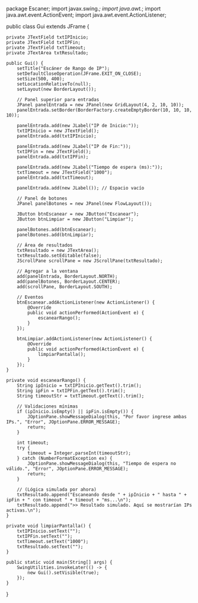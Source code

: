package Escaner;
import javax.swing.*;
import java.awt.*;
import java.awt.event.ActionEvent;
import java.awt.event.ActionListener;

public class Gui extends JFrame {

    private JTextField txtIPInicio;
    private JTextField txtIPFin;
    private JTextField txtTimeout;
    private JTextArea txtResultado;

    public Gui() {
        setTitle("Escáner de Rango de IP");
        setDefaultCloseOperation(JFrame.EXIT_ON_CLOSE);
        setSize(500, 400);
        setLocationRelativeTo(null);
        setLayout(new BorderLayout());

        // Panel superior para entradas
        JPanel panelEntrada = new JPanel(new GridLayout(4, 2, 10, 10));
        panelEntrada.setBorder(BorderFactory.createEmptyBorder(10, 10, 10, 10));

        panelEntrada.add(new JLabel("IP de Inicio:"));
        txtIPInicio = new JTextField();
        panelEntrada.add(txtIPInicio);

        panelEntrada.add(new JLabel("IP de Fin:"));
        txtIPFin = new JTextField();
        panelEntrada.add(txtIPFin);

        panelEntrada.add(new JLabel("Tiempo de espera (ms):"));
        txtTimeout = new JTextField("1000");
        panelEntrada.add(txtTimeout);

        panelEntrada.add(new JLabel()); // Espacio vacío

        // Panel de botones
        JPanel panelBotones = new JPanel(new FlowLayout());

        JButton btnEscanear = new JButton("Escanear");
        JButton btnLimpiar = new JButton("Limpiar");

        panelBotones.add(btnEscanear);
        panelBotones.add(btnLimpiar);

        // Área de resultados
        txtResultado = new JTextArea();
        txtResultado.setEditable(false);
        JScrollPane scrollPane = new JScrollPane(txtResultado);

        // Agregar a la ventana
        add(panelEntrada, BorderLayout.NORTH);
        add(panelBotones, BorderLayout.CENTER);
        add(scrollPane, BorderLayout.SOUTH);

        // Eventos
        btnEscanear.addActionListener(new ActionListener() {
            @Override
            public void actionPerformed(ActionEvent e) {
                escanearRango();
            }
        });

        btnLimpiar.addActionListener(new ActionListener() {
            @Override
            public void actionPerformed(ActionEvent e) {
                limpiarPantalla();
            }
        });
    }

    private void escanearRango() {
        String ipInicio = txtIPInicio.getText().trim();
        String ipFin = txtIPFin.getText().trim();
        String timeoutStr = txtTimeout.getText().trim();

        // Validaciones mínimas
        if (ipInicio.isEmpty() || ipFin.isEmpty()) {
            JOptionPane.showMessageDialog(this, "Por favor ingrese ambas IPs.", "Error", JOptionPane.ERROR_MESSAGE);
            return;
        }

        int timeout;
        try {
            timeout = Integer.parseInt(timeoutStr);
        } catch (NumberFormatException ex) {
            JOptionPane.showMessageDialog(this, "Tiempo de espera no válido.", "Error", JOptionPane.ERROR_MESSAGE);
            return;
        }

        // (Lógica simulada por ahora)
        txtResultado.append("Escaneando desde " + ipInicio + " hasta " + ipFin + " con timeout " + timeout + "ms...\n");
        txtResultado.append(">> Resultado simulado. Aquí se mostrarían IPs activas.\n");
    }

    private void limpiarPantalla() {
        txtIPInicio.setText("");
        txtIPFin.setText("");
        txtTimeout.setText("1000");
        txtResultado.setText("");
    }

    public static void main(String[] args) {
        SwingUtilities.invokeLater(() -> {
            new Gui().setVisible(true);
        });
    }
}